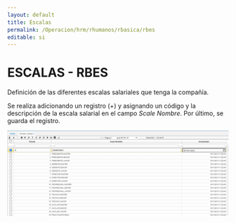 ```yaml
---
layout: default
title: Escalas
permalink: /Operacion/hrm/rhumanos/rbasica/rbes
editable: si
---
```


# ESCALAS - RBES  

Definición de las diferentes escalas salariales que tenga la compañía.  

Se realiza adicionando un registro (+) y asignando un código y la descripción de la escala salarial en el campo _Scale Nombre_.  Por último, se guarda el registro.  

![](rbes.png)
